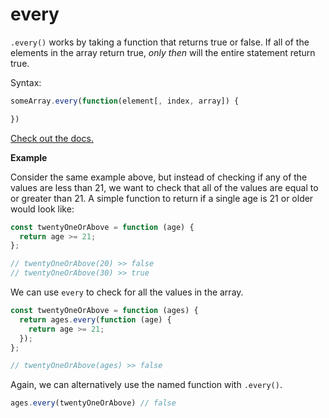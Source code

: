# every

`.every()` works by taking a function that returns true or false. If all of the elements in the array return true, _only then_ will the entire statement return true.

Syntax:

```javascript
someArray.every(function(element[, index, array]) {

})
```

[Check out the docs.](https://developer.mozilla.org/en-US/docs/Web/JavaScript/Reference/Global_Objects/Array/every)

**Example**

Consider the same example above, but instead of checking if any of the values are less than 21, we want to check that all of the values are equal to or greater than 21. A simple function to return if a single age is 21 or older would look like:

```javascript
const twentyOneOrAbove = function (age) {
  return age >= 21;
};

// twentyOneOrAbove(20) >> false
// twentyOneOrAbove(30) >> true
```

We can use `every` to check for all the values in the array.

```javascript
const twentyOneOrAbove = function (ages) {
  return ages.every(function (age) {
    return age >= 21;
  });
};

// twentyOneOrAbove(ages) >> false
```

Again, we can alternatively use the named function with `.every()`.

```javascript
ages.every(twentyOneOrAbove) // false
```


